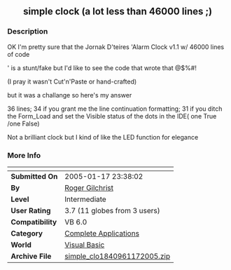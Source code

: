 ﻿<div align="center">

## simple clock \(a lot less than 46000 lines ;\)


</div>

### Description

OK I'm pretty sure that the Jornak D'teires 'Alarm Clock v1.1 w/ 46000 lines of code

' is a stunt/fake but I'd like to see the code that wrote that @$%#!

(I pray it wasn't Cut'n'Paste or hand-crafted)

but it was a challange so here's my answer

36 lines; 34 if you grant me the line continuation formatting; 31 if you ditch the Form_Load and set the Visible status of the dots in the IDE( one True /one False)

Not a brilliant clock but I kind of like the LED function for elegance
 
### More Info
 


<span>             |<span>
---                |---
**Submitted On**   |2005-01-17 23:38:02
**By**             |[Roger Gilchrist](https://github.com/Planet-Source-Code/PSCIndex/blob/master/ByAuthor/roger-gilchrist.md)
**Level**          |Intermediate
**User Rating**    |3.7 (11 globes from 3 users)
**Compatibility**  |VB 6\.0
**Category**       |[Complete Applications](https://github.com/Planet-Source-Code/PSCIndex/blob/master/ByCategory/complete-applications__1-27.md)
**World**          |[Visual Basic](https://github.com/Planet-Source-Code/PSCIndex/blob/master/ByWorld/visual-basic.md)
**Archive File**   |[simple\_clo1840961172005\.zip](https://github.com/Planet-Source-Code/roger-gilchrist-simple-clock-a-lot-less-than-46000-lines__1-58337/archive/master.zip)








